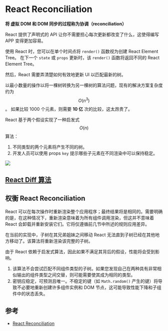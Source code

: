 # React Reconciliation

**将 虚拟 DOM 和 DOM 同步的过程称为协调（reconciliation）**

React 提供了声明式的 API 让你不需要担心每次更新都改变了什么，这使得编写 APP 变得更加容易。

使用 React 时，您可以在单个时间点将 `render()` 函数视为创建 React Element Tree。
在下一个 `state` 或 `props` 更新时，该 `render()` 函数将返回不同的 React Element Tree。

然后，React 需要弄清楚如何有效地更新 UI 以匹配最新的树。

以最小数量的操作以将一棵树转换为另一棵树的算法问题，现有的解决方案复杂度约为 $$ O(n^3) $$。
如果比较 1000 个元素，则需要 **10 亿** 次的比较，这太昂贵了。

React 基于两个假设实现了一种启发式 $$ O(n) $$ 算法：

1. 不同类型的两个元素将产生不同的树。
2. 开发人员可以使用 props `key` 提示哪些子元素在不同渲染中可以保持稳定。

![](https://calendar.perfplanet.com/wp-content/uploads/2013/12/vjeux/1.png)

## [React Diff 算法](react-diff-algorithm.md)

## 权衡 React Reconciliation

React 可以在每次操作时重新渲染整个应用程序；最终结果将是相同的。需要明确的是，在这种情况下，重新渲染意味着为所有组件调用渲染，但这并不意味着 React 会卸载并重新安装它们。它将仅遵循前几节中所述的规则应用差异。

在当前的实现中，子树在其兄弟姐妹之间移动 React 无法直到子树已经在其他地方移动了。该算法将重新渲染该完整的子树。

由于 React 依赖于启发式算法，因此如果不满足其背后的假设，性能将会受到影响。

1. 该算法不会尝试匹配不同组件类型的子树。如果您发现自己在两种具有非常相似输出的组件类型之间交替，则可能需要使其成为相同的类型。
2. 密钥应稳定，可预测且唯一。不稳定的键（如 `Math.random()` 产生的键）将导致不必要地重新创建许多组件实例和 DOM 节点，这可能导致性能下降和子组件中的状态丢失。

## 参考

- [React Reconciliation](https://reactjs.org/docs/reconciliation.html)
